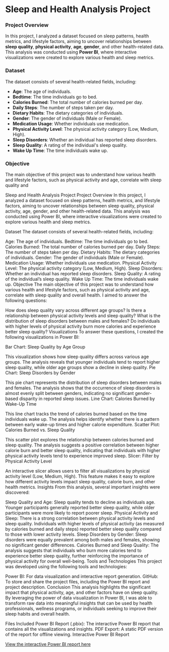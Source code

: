 # Sleep and Health Analysis Project

### **Project Overview**
In this project, I analyzed a dataset focused on sleep patterns, health metrics, and lifestyle factors, aiming to uncover relationships between **sleep quality**, **physical activity**, **age**, **gender**, and other health-related data. This analysis was conducted using **Power BI**, where interactive visualizations were created to explore various health and sleep metrics.

### **Dataset**
The dataset consists of several health-related fields, including:
- **Age**: The age of individuals.
- **Bedtime**: The time individuals go to bed.
- **Calories Burned**: The total number of calories burned per day.
- **Daily Steps**: The number of steps taken per day.
- **Dietary Habits**: The dietary categories of individuals.
- **Gender**: The gender of individuals (Male or Female).
- **Medication Usage**: Whether individuals use medication.
- **Physical Activity Level**: The physical activity category (Low, Medium, High).
- **Sleep Disorders**: Whether an individual has reported sleep disorders.
- **Sleep Quality**: A rating of the individual's sleep quality.
- **Wake Up Time**: The time individuals wake up.

### **Objective**
The main objective of this project was to understand how various health and lifestyle factors, such as physical activity and age, correlate with sleep quality and






Sleep and Health Analysis Project
Project Overview
In this project, I analyzed a dataset focused on sleep patterns, health metrics, and lifestyle factors, aiming to uncover relationships between sleep quality, physical activity, age, gender, and other health-related data. This analysis was conducted using Power BI, where interactive visualizations were created to explore various health and sleep metrics.

Dataset
The dataset consists of several health-related fields, including:

Age: The age of individuals.
Bedtime: The time individuals go to bed.
Calories Burned: The total number of calories burned per day.
Daily Steps: The number of steps taken per day.
Dietary Habits: The dietary categories of individuals.
Gender: The gender of individuals (Male or Female).
Medication Usage: Whether individuals use medication.
Physical Activity Level: The physical activity category (Low, Medium, High).
Sleep Disorders: Whether an individual has reported sleep disorders.
Sleep Quality: A rating of the individual’s sleep quality.
Wake Up Time: The time individuals wake up.
Objective
The main objective of this project was to understand how various health and lifestyle factors, such as physical activity and age, correlate with sleep quality and overall health. I aimed to answer the following questions:

How does sleep quality vary across different age groups?
Is there a relationship between physical activity levels and sleep quality?
What is the distribution of sleep disorders between males and females?
Do individuals with higher levels of physical activity burn more calories and experience better sleep quality?
Visualizations
To answer these questions, I created the following visualizations in Power BI:

Bar Chart: Sleep Quality by Age Group

This visualization shows how sleep quality differs across various age groups. The analysis reveals that younger individuals tend to report higher sleep quality, while older age groups show a decline in sleep quality.
Pie Chart: Sleep Disorders by Gender

This pie chart represents the distribution of sleep disorders between males and females. The analysis shows that the occurrence of sleep disorders is almost evenly split between genders, indicating no significant gender-based disparity in reported sleep issues.
Line Chart: Calories Burned by Wake-Up Time

This line chart tracks the trend of calories burned based on the time individuals wake up. The analysis helps identify whether there is a pattern between early wake-up times and higher calorie expenditure.
Scatter Plot: Calories Burned vs. Sleep Quality

This scatter plot explores the relationship between calories burned and sleep quality. The analysis suggests a positive correlation between higher calorie burn and better sleep quality, indicating that individuals with higher physical activity levels tend to experience improved sleep.
Slicer: Filter by Physical Activity Level

An interactive slicer allows users to filter all visualizations by physical activity level (Low, Medium, High). This feature makes it easy to explore how different activity levels impact sleep quality, calorie burn, and other health metrics.
Insights
From this analysis, several important insights were discovered:

Sleep Quality and Age: Sleep quality tends to decline as individuals age. Younger participants generally reported better sleep quality, while older participants were more likely to report poorer sleep.
Physical Activity and Sleep: There is a strong correlation between physical activity levels and sleep quality. Individuals with higher levels of physical activity (as measured by calories burned and daily steps) reported better sleep quality compared to those with lower activity levels.
Sleep Disorders by Gender: Sleep disorders were equally prevalent among both males and females, showing no significant gender differences.
Calories Burned and Sleep Quality: The analysis suggests that individuals who burn more calories tend to experience better sleep quality, further reinforcing the importance of physical activity for overall well-being.
Tools and Technologies
This project was developed using the following tools and technologies:

Power BI: For data visualization and interactive report generation.
GitHub: To store and share the project files, including the Power BI report and project description.
Conclusion
This analysis highlights the significant impact that physical activity, age, and other factors have on sleep quality. By leveraging the power of data visualization in Power BI, I was able to transform raw data into meaningful insights that can be used by health professionals, wellness programs, or individuals seeking to improve their sleep habits and overall health.

Files Included
Power BI Report (.pbix): The interactive Power BI report that contains all the visualizations and insights.
PDF Export: A static PDF version of the report for offline viewing.
Interactive Power BI Report

[View the interactive Power BI report here](https://app.powerbi.com/view?r=eyJrIjoiYzY5MWM3NGUtZGM3MS00NDA0LWJkODYtMDFhYWRiMzJkNTg2IiwidCI6ImJhZjgyMThlLWIzMDItNDQ2NS1hOTkzLTRhMzljOTcyNTFiMiIsImMiOjF9)
